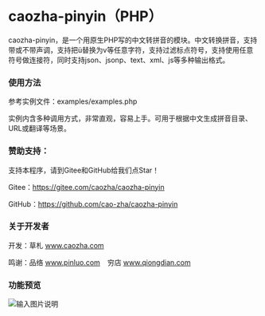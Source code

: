 # caozha-pinyin（PHP）

caozha-pinyin，是一个用原生PHP写的中文转拼音的模块。中文转换拼音，支持带或不带声调，支持把ü替换为v等任意字符，支持过滤标点符号，支持使用任意符号做连接符，同时支持json、jsonp、text、xml、js等多种输出格式。

### 使用方法

参考实例文件：examples/examples.php 

实例内含多种调用方式，非常直观，容易上手。可用于根据中文生成拼音目录、URL或翻译等场景。

### 赞助支持：

支持本程序，请到Gitee和GitHub给我们点Star！

Gitee：https://gitee.com/caozha/caozha-pinyin

GitHub：https://github.com/cao-zha/caozha-pinyin

### 关于开发者

开发：草札 www.caozha.com

鸣谢：品络 www.pinluo.com  &ensp;  穷店 www.qiongdian.com

### 功能预览

![输入图片说明](https://images.gitee.com/uploads/images/2020/0508/211041_af6565b3_7397417.png "预览")



